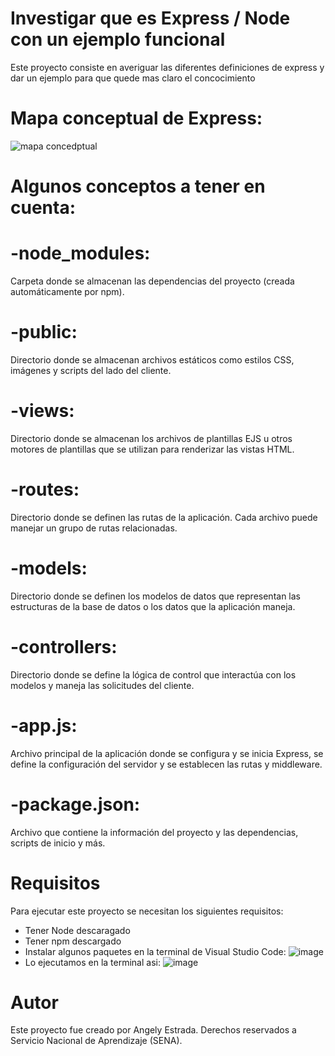 # Investigar que es Express / Node con un ejemplo funcional

Este proyecto consiste en averiguar las diferentes definiciones de express y dar un ejemplo para que quede mas claro el concocimiento

# Mapa conceptual de Express:

![mapa concedptual](https://github.com/noritat/Express.js/assets/128448216/adc9d1c0-61f9-4af9-923a-df2ff021a519)

# Algunos conceptos a tener en cuenta:
# -node_modules: 
Carpeta donde se almacenan las dependencias del proyecto (creada automáticamente por npm).

# -public: 
Directorio donde se almacenan archivos estáticos como estilos CSS, imágenes y scripts del lado del cliente.

# -views:
Directorio donde se almacenan los archivos de plantillas EJS u otros motores de plantillas que se utilizan para renderizar las vistas HTML.

# -routes: 
Directorio donde se definen las rutas de la aplicación. Cada archivo puede manejar un grupo de rutas relacionadas.

# -models:
Directorio donde se definen los modelos de datos que representan las estructuras de la base de datos o los datos que la aplicación maneja.

# -controllers: 
Directorio donde se define la lógica de control que interactúa con los modelos y maneja las solicitudes del cliente.

# -app.js: 
Archivo principal de la aplicación donde se configura y se inicia Express, se define la configuración del servidor y se establecen las rutas y middleware.

# -package.json: 
Archivo que contiene la información del proyecto y las dependencias, scripts de inicio y más.




# Requisitos

Para ejecutar este proyecto se necesitan los siguientes requisitos:
- Tener Node descaragado
- Tener npm descargado 
- Instalar algunos paquetes en la terminal de Visual Studio Code:
![image](https://github.com/noritat/Express.js/assets/128448216/b627d49b-7224-45a8-ba25-6d2236100160)
- Lo ejecutamos en la terminal asi:
 ![image](https://github.com/noritat/Express.js/assets/128448216/e04e4e8c-78d6-467b-be69-1996eed741c1)




# Autor

Este proyecto fue creado por Angely Estrada.
Derechos reservados a Servicio Nacional de Aprendizaje (SENA).

